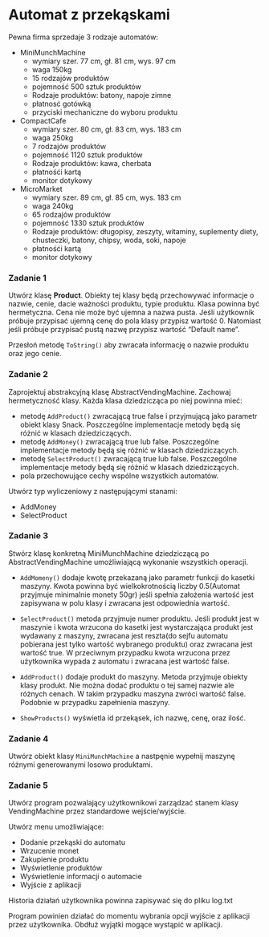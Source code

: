 # Automat z przekąskami
Pewna firma sprzedaje 3 rodzaje automatów:
- MiniMunchMachine
    - wymiary szer. 77 cm, gł. 81 cm, wys. 97 cm
    - waga 150kg
    - 15 rodzajów produktów
    - pojemność 500 sztuk produktów
    - Rodzaje produktów: batony, napoje zimne
    - płatnosć gotówką
    - przyciski mechaniczne do wyboru produktu
- CompactCafe
    - wymiary szer. 80 cm, gł. 83 cm, wys. 183 cm
    - waga 250kg
    - 7 rodzajów produktów
    - pojemność 1120 sztuk produktów
    - Rodzaje produktów: kawa, cherbata
    - płatnośći kartą
    - monitor dotykowy
- MicroMarket
    - wymiary szer. 89 cm, gł. 85 cm, wys. 183 cm
    - waga 240kg
    - 65 rodzajów produktów
    - pojemność 1330 sztuk produktów
    - Rodzaje produktów: długopisy, zeszyty, witaminy, suplementy diety, chusteczki, batony, chipsy, woda, soki, napoje
    - płatnośći kartą
    - monitor dotykowy

### Zadanie 1
Utwórz klasę **Product**. Obiekty tej klasy będą przechowywać informacje o nazwie, cenie, dacie ważności produktu, typie produktu. Klasa powinna być hermetyczna. Cena nie może być ujemna a nazwa pusta. Jeśli użytkownik próbuje przypisać ujemną cenę do pola klasy przypisz wartość 0. Natomiast jeśli próbuje przypisać pustą nazwę przypisz wartość “Default name”.

Przesłoń metodę `ToString()` aby zwracała informację o nazwie produktu oraz jego cenie.

### Zadanie 2

Zaprojektuj abstrakcyjną klasę AbstractVendingMachine. Zachowaj hermetyczność klasy.
Każda klasa dziedzicząca po niej powinna mieć:
- metodę `AddProduct()` zwracającą true false i przyjmującą jako parametr obiekt klasy Snack. Poszczególne implementacje metody będą się różnić w klasach dziedziczących.
- metodę `AddMoney()` zwracającą true lub false. Poszczególne implementacje metody będą się różnić w klasach dziedziczących.
- metodę `SelectProduct()` zwracającą true lub false. Poszczególne implementacje metody będą się różnić w klasach dziedziczących.
- pola przechowujące cechy wspólne wszystkich automatów.

Utwórz typ wyliczeniowy z następującymi stanami:
- AddMoney
- SelectProduct

### Zadanie 3

Stwórz klasę konkretną MiniMunchMachine dziedziczącą po AbstractVendingMachine umożliwiającą wykonanie wszystkich operacji.
- `AddMomeny()` dodaje kwotę przekazaną jako parametr funkcji do kasetki maszyny. Kwota powinna być wielkokrotnością liczby 0.5(Automat przyjmuje minimalnie monety 50gr) jeśli spełnia założenia wartość jest zapisywana w polu klasy i zwracana jest odpowiednia wartość.
- `SelectProduct()` metoda przyjmuje numer produktu. Jeśli produkt jest w maszynie i kwota wrzucona do kasetki jest wystarczająca produkt jest wydawany z maszyny,  zwracana jest reszta(do sejfu automatu pobierana jest tylko wartość wybranego produktu) oraz zwracana jest wartość true. W przeciwnym przypadku kwota wrzucona przez użytkownika wypada z automatu i zwracana jest wartość false.

- `AddProduct()` dodaje produkt do maszyny. Metoda przyjmuje obiekty klasy produkt. Nie można dodać produktu o tej samej nazwie ale różnych cenach. W takim przypadku maszyna zwróci wartość false. Podobnie w przypadku zapełnienia maszyny.

- `ShowProducts()` wyświetla id przekąsek, ich nazwę, cenę, oraz ilość.


### Zadanie 4

Utwórz obiekt klasy `MiniMunchMachine` a nastpęnie wypełnij maszynę różnymi generowanymi losowo produktami. 

### Zadanie 5
Utwórz program pozwalający użytkownikowi zarządzać stanem klasy VendingMachine przez standardowe wejście/wyjście.

Utwórz menu umożliwiające:
- Dodanie przekąski do automatu
- Wrzucenie monet
- Zakupienie produktu
- Wyświetlenie produktów
- Wyświetlenie informacji o automacie
- Wyjście z aplikacji

Historia działań użytkownika powinna zapisywać się do pliku log.txt

Program powinien działać do momentu wybrania opcji wyjście z aplikacji przez użytkownika. Obdłuż wyjątki mogące wystąpić w aplikacji.






